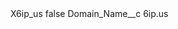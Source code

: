 <?xml version="1.0" encoding="UTF-8"?>
<CustomMetadata xmlns="http://soap.sforce.com/2006/04/metadata" xmlns:xsi="http://www.w3.org/2001/XMLSchema-instance" xmlns:xsd="http://www.w3.org/2001/XMLSchema">
    <label>X6ip_us</label>
    <protected>false</protected>
    <values>
        <field>Domain_Name__c</field>
        <value xsi:type="xsd:string">6ip.us</value>
    </values>
</CustomMetadata>
